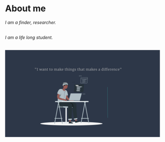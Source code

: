 # About me
###### I am a finder, researcher.
###### I am a life long student.

<img src="https://github.com/Dev3Thoughts/Dev3Thoughts/blob/master/img/meta-image.png" alt="I am creative, I solve digital problems, I am a life long student. I am a software engineer">

